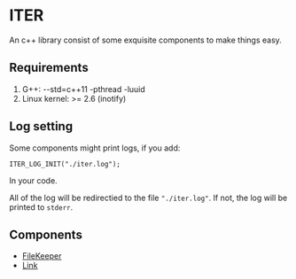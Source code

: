# ITER #
An c++ library consist of some exquisite components to make things easy.
## Requirements ##
1. G++: --std=c++11 -pthread -luuid
2. Linux kernel: >= 2.6 (inotify)

## Log setting ##
Some components might print logs, if you add:
```
ITER_LOG_INIT("./iter.log");
```
In your code.

All of the log will be redirectied to the file ```"./iter.log"```. If not, the log will be printed to ```stderr```. 

## Components ##
* [FileKeeper](https://github.com/qianyl/iter/tree/master/include/iter/filekeeper#filekeeper)
* [Link](https://github.com/qianyl/iter/tree/master/include/iter/link#iterlink)





